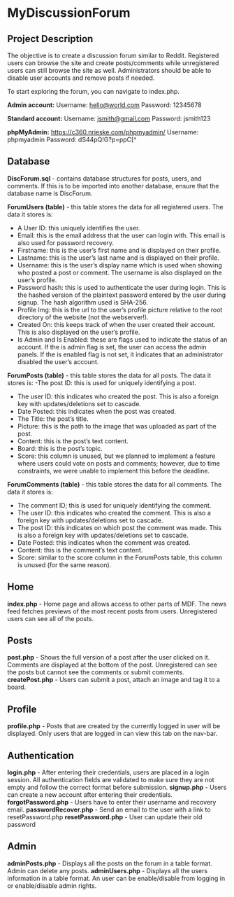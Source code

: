 # MyDiscussionForum

## Project Description
The objective is to create a discussion forum similar to Reddit. Registered users can browse the site and create posts/comments while unregistered users can still browse the site as well. Administrators should be able to disable user accounts and remove posts if needed. 

To start exploring the forum, you can navigate to index.php.
 
**Admin account:**
Username: hello@world.com
Password: 12345678

**Standard account:**
Username: jsmith@gmail.com 
Password: jsmith123

**phpMyAdmin:**
https://c360.nrieske.com/phpmyadmin/
Username: phpmyadmin
Password: dS44pQ!G?p=ppC[^

## Database
**DiscForum.sql** - contains database structures for posts, users, and comments. If this is to be imported into another database, ensure that the database name is DiscForum.

**ForumUsers (table)** - this table stores the data for all registered users. The data it stores is:
- A User ID: this uniquely identifies the user.
- Email: this is the email address that the user can login with. This email is also used for password recovery.
- Firstname: this is the user’s first name and is displayed on their profile.
- Lastname: this is the user’s last name and is displayed on their profile.
- Username: this is the user’s display name which is used when showing who posted a post or comment. The username is also displayed on the user’s profile.
- Password hash: this is used to authenticate the user during login. This is the hashed version of the plaintext password entered by the user during signup. The hash algorithm used is SHA-256.
- Profile Img: this is the url to the user’s profile picture relative to the root directory of the website (not the webserver!).
- Created On: this keeps track of when the user created their account. This is also displayed on the user’s profile.
- Is Admin and Is Enabled: these are flags used to indicate the status of an account. If the is admin flag is set, the user can access the admin panels. If the is enabled flag is not set, it indicates that an administrator disabled the user’s account.

**ForumPosts (table)** - this table stores the data for all posts. The data it stores is:
-The post ID: this is used for uniquely identifying a post.
- The user ID: this indicates who created the post. This is also a foreign key with updates/deletions set to cascade.
- Date Posted: this indicates when the post was created.
- The Title: the post’s title.
- Picture: this is the path to the image that was uploaded as part of the post.
- Content: this is the post’s text content.
- Board: this is the post’s topic.
- Score: this column is unused, but we planned to implement a feature where users could vote on posts and comments; however, due to time constraints, we were unable to implement this before the deadline.

**ForumComments (table)** - this table stores the data for all comments. The data it stores is:
- The comment ID; this is used for uniquely identifying the comment.
- The user ID: this indicates who created the comment. This is also a foreign key with updates/deletions set to cascade.
- The post ID: this indicates on which post the comment was made. This is also a foreign key with updates/deletions set to cascade.
- Date Posted: this indicates when the comment was created.
- Content: this is the comment’s text content.
- Score: similar to the score column in the ForumPosts table, this column is unused (for the same reason).

## Home
**index.php** - Home page and allows access to other parts of MDF. The news feed fetches previews of the most recent posts from users. Unregistered users can see all of the posts.

## Posts
**post.php**  - Shows the full version of a post after the user clicked on it. Comments are displayed at the bottom of the post. Unregistered can see the posts but cannot see the comments or submit comments.
**createPost.php** - Users can submit a post, attach an image and tag it to a board.

## Profile
**profile.php** - Posts that are created by the currently logged in user will be displayed. Only users that are logged in can view this tab on the nav-bar.

## Authentication
**login.php** - After entering their credentials, users are placed in a login session. All authentication fields are validated to make sure they are not empty and follow the correct format before submission.
**signup.php** - Users can create a new account after entering their credentials.
**forgotPassword.php** - Users have to enter their username and recovery email.
**passwordRecover.php** - Send an email to the user with a link to resetPassword.php
**resetPassword.php** - User can update their old password

## Admin
**adminPosts.php** - Displays all the posts on the forum in a table format. Admin can delete any posts.
**adminUsers.php** - Displays all the users information in a table format. An user can be enable/disable from logging in or enable/disable admin rights. 


